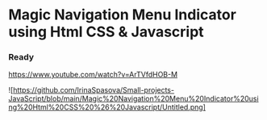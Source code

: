# Magic Navigation Menu Indicator using Html CSS & Javascript 
### Ready
https://www.youtube.com/watch?v=ArTVfdHOB-M

![https://github.com/IrinaSpasova/Small-projects-JavaScript/blob/main/Magic%20Navigation%20Menu%20Indicator%20using%20Html%20CSS%20%26%20Javascript/Untitled.png]
